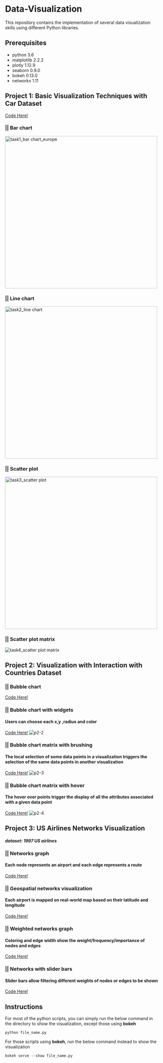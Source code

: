 # Data-Visualization
This repository contains the implementation of several data visualization skills using different Python libraries.


## Prerequisites
* python 3.6
* matplotlib 2.2.2
* plotly 1.12.9
* seaborn 0.9.0
* bokeh 0.13.0
* networkx 1.11


## Project 1: Basic Visualization Techniques with Car Dataset
[Code Here!](https://github.com/ycc3041/Data-Visualization/blob/master/P1_Basic%20Visualization%20Techniques/Basic%20Visualization%20Techniques.ipynb)

### || Bar chart
<img width="500" alt="task1_bar chart_europe" src="https://user-images.githubusercontent.com/44735519/47966802-aebf0980-e024-11e8-80b6-7777fd12c451.PNG">

### || Line chart
<img width="500" alt="task2_line chart" src="https://user-images.githubusercontent.com/44735519/47966806-b2529080-e024-11e8-9fd8-88013054e373.PNG">

### || Scatter plot
<img width="500" alt="task3_scatter plot" src="https://user-images.githubusercontent.com/44735519/47966808-b41c5400-e024-11e8-8579-5390146a007c.PNG">

### || Scatter plot matrix
![task4_scatter plot matrix](https://user-images.githubusercontent.com/44735519/47966845-d9a95d80-e024-11e8-8ebd-7aad70050ff1.png)


## Project 2: Visualization with Interaction with Countries Dataset

### || Bubble chart
[Code Here!](https://github.com/ycc3041/Data-Visualization/blob/master/P2_Visualization%20with%20Interaction/i.%20bubble%20chart.py)


### || Bubble chart with widgets
#### Users can choose each x,y ,radius and color
[Code Here!](https://github.com/ycc3041/Data-Visualization/blob/master/P2_Visualization%20with%20Interaction/ii.%20widgets.py)
![p2-2](https://user-images.githubusercontent.com/44735519/47968863-88599800-e03d-11e8-8e72-bdd016346ff7.gif)


### || Bubble chart matrix with brushing
#### The local selection of some data points in a visualization triggers the selection of the same data points in another visualization
[Code Here!](https://github.com/ycc3041/Data-Visualization/blob/master/P2_Visualization%20with%20Interaction/iii.%20brushing.py)
![p2-3](https://user-images.githubusercontent.com/44735519/47968889-fdc56880-e03d-11e8-9764-9cb9d455c68f.gif)


### || Bubble chart matrix with hover
#### The hover over points trigger the display of all the attributes associated with a given data point
[Code Here!](https://github.com/ycc3041/Data-Visualization/blob/master/P2_Visualization%20with%20Interaction/iv.%20hover.py)
![p2-4](https://user-images.githubusercontent.com/44735519/47968892-028a1c80-e03e-11e8-920a-f2163ac6d911.gif)


## Project 3: US Airlines Networks Visualization
#### *dataset: 1997 US airlines*

### || Networks graph 
#### Each node represents an airport and each edge represents a route
[Code Here!](https://github.com/ycc3041/Data-Visualization/blob/master/P3_Networks%20Visualization/i.%20basic%20networks%20visualization.py)

### || Geospatial networks visualization
#### Each airport is mapped on real-world map based on their latitude and longitude
[Code Here!](https://github.com/ycc3041/Data-Visualization/blob/master/P3_Networks%20Visualization/ii.%20geospatial%20visualization.py)

### || Weighted networks graph
#### Coloring and edge width show the weight/frequency/importance of nodes and edges
[Code Here!](https://github.com/ycc3041/Data-Visualization/blob/master/P3_Networks%20Visualization/iii.%20complex%20networks%20visualization.py)

### || Networks with slider bars 
#### Slider bars allow filtering different weights of nodes or edges to be shown 
[Code Here!](https://github.com/ycc3041/Data-Visualization/blob/master/P3_Networks%20Visualization/v.%20networks%20with%20filtering.py)


## Instructions

For most of the python scripts, you can simply run the below command in the directory to show the visualization, except those using **bokeh**
```
python file_name.py
```

For those scripts using **bokeh**, run the below command instead to show the visualization
```
bokeh serve --show file_name.py
```
